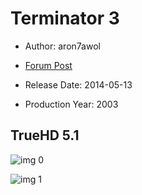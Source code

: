 # Terminator 3

* Author: aron7awol

* [Forum Post](https://www.avsforum.com/threads/bass-eq-for-filtered-movies.2995212/post-57304390)

* Release Date: 2014-05-13
* Production Year: 2003

## TrueHD 5.1

![img 0](https://i.imgur.com/w2WSGMU.jpg)

![img 1](https://i.imgur.com/BQqfnMV.jpg)

